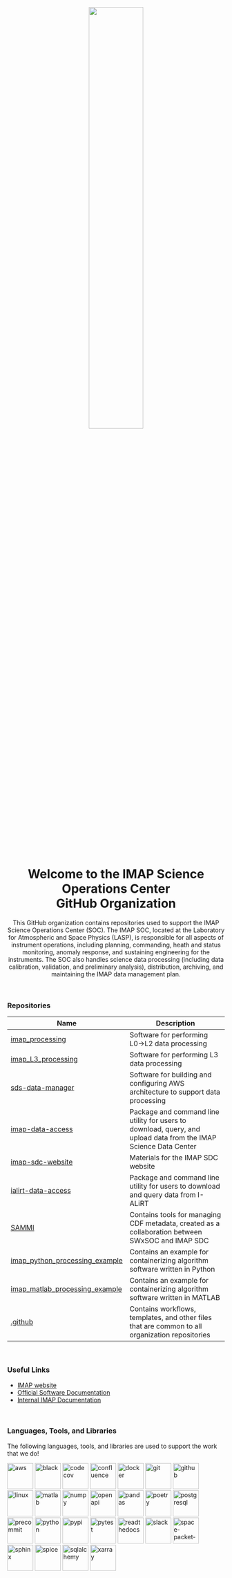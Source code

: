 <div id="header" align="center">
    <a href="https://imap.princeton.edu/" target="_blank">
        <img src="https://imap.princeton.edu/sites/g/files/toruqf7171/files/styles/freeform_750w/public/2024-06/IMAP%20Spacecraft%20Left%20View.png?itok=CJOugUFe" width="50%"/>
    </a>
    <h1>Welcome to the IMAP Science Operations Center<br>GitHub Organization</h1>
    <p>
        This GitHub organization contains repositories used to support the IMAP Science Operations Center (SOC). The IMAP SOC, located at the Laboratory for Atmospheric and Space Physics (LASP),
        is responsible for all aspects of instrument operations, including planning, commanding, heath and status monitoring, anomaly response, and sustaining engineering for the instruments.
        The SOC also handles science data processing (including data calibration, validation, and preliminary analysis), distribution, archiving, and maintaining the IMAP data management plan.
    </p>
</div>

<br>

### Repositories

| Name | Description | 
|---|---| 
| [imap_processing](https://github.com/IMAP-Science-Operations-Center/imap_processing) | Software for performing L0->L2 data processing | 
| [imap_L3_processing](https://github.com/IMAP-Science-Operations-Center/imap_L3_processing) | Software for performing L3 data processing |
| [sds-data-manager](https://github.com/IMAP-Science-Operations-Center/sds-data-manager) | Software for building and configuring AWS architecture to support data processing | 
| [imap-data-access](https://github.com/IMAP-Science-Operations-Center/imap-data-access) | Package and command line utility for users to download, query, and upload data from the IMAP Science Data Center | 
| [imap-sdc-website](https://github.com/IMAP-Science-Operations-Center/imap-sdc-website) | Materials for the IMAP SDC website | 
| [ialirt-data-access](https://github.com/IMAP-Science-Operations-Center/ialirt-data-access) | Package and command line utility for users to download and query data from I-ALiRT | 
| [SAMMI](https://github.com/swxsoc/sammi/) | Contains tools for managing CDF metadata, created as a collaboration between SWxSOC and IMAP SDC |
| [imap_python_processing_example](https://github.com/IMAP-Science-Operations-Center/imap_python_processing_example) | Contains an example for containerizing algorithm software written in Python | 
| [imap_matlab_processing_example](https://github.com/IMAP-Science-Operations-Center/imap_matlab_processing_example) | Contains an example for containerizing algorithm software written in MATLAB | 
| [.github](https://github.com/IMAP-Science-Operations-Center/.github) | Contains workflows, templates, and other files that are common to all organization repositories |

<br>

### Useful Links

<ul>
  <li><a href="https://imap.princeton.edu/">IMAP website</a></li>
  <li><a href="https://imap-processing.readthedocs.io/en/latest/">Official Software Documentation</a></li>
  <li><a href="https://lasp.colorado.edu/galaxy/display/IMAP/">Internal IMAP Documentation</a></li>
</ul>

<br>

### Languages, Tools, and Libraries

The following languages, tools, and libraries are used to support the work that we do!

[<img src="https://avatars.githubusercontent.com/u/2232217?s=200&v=4" alt="aws" width="60" height="60"/>](https://aws.amazon.com/)
[<img src="https://res.cloudinary.com/practicaldev/image/fetch/s--pvYK2BAd--/c_imagga_scale,f_auto,fl_progressive,h_1080,q_auto,w_1080/https://thepracticaldev.s3.amazonaws.com/i/061ye176kky7igpkcrhk.png" alt="black" width="60" height="60"/>](https://pypi.org/project/black/)
[<img src="https://cdn.jsdelivr.net/gh/devicons/devicon/icons/codecov/codecov-plain.svg" alt="codecov" width="60" height="60"/>](https://about.codecov.io/)
[<img src="https://cdn.jsdelivr.net/gh/devicons/devicon/icons/confluence/confluence-original.svg" alt="confluence" width="60" height="60"/>](https://www.atlassian.com/software/confluence)
[<img src="https://cdn.jsdelivr.net/gh/devicons/devicon/icons/docker/docker-original-wordmark.svg" alt="docker" width="60" height="60"/>](https://www.docker.com)
[<img src="https://cdn.jsdelivr.net/gh/devicons/devicon/icons/git/git-original-wordmark.svg" alt="git" width="60" height="60"/>](https://git-scm.com)
[<img src="https://cdn.jsdelivr.net/gh/devicons/devicon/icons/github/github-original.svg" alt="github" width="60" height="60"/>](https://github.com/)
[<img src="https://cdn.jsdelivr.net/gh/devicons/devicon/icons/linux/linux-original.svg" alt="linux" width="60" height="60"/>](https://www.linux.org/)
[<img src="https://cdn.jsdelivr.net/gh/devicons/devicon/icons/matlab/matlab-original.svg" alt="matlab" width="60" height="60"/>](https://www.mathworks.com/)
[<img src="https://cdn.jsdelivr.net/gh/devicons/devicon/icons/numpy/numpy-original.svg" alt="numpy" width="60" height="60"/>](https://numpy.org/)
[<img src="https://miro.medium.com/v2/resize:fit:1400/format:webp/1*4UiSxxmeMwu_wLpSeaBK6w.png" alt="openapi" width="60" height="60"/>](https://www.openapis.org/)
[<img src="https://cdn.jsdelivr.net/gh/devicons/devicon/icons/pandas/pandas-original-wordmark.svg" alt="pandas" width="60" height="60"/>](https://pandas.pydata.org)
[<img src="https://python-poetry.org/images/logo-origami.svg" alt="poetry" width="60" height="60"/>](https://python-poetry.org/)
[<img src="https://cdn.jsdelivr.net/gh/devicons/devicon/icons/postgresql/postgresql-original-wordmark.svg" alt="postgresql" width="60" height="60"/>](https://www.postgresql.org/)
[<img src="https://pre-commit.com/logo.svg" alt="precommit" width="60" height="60"/>](https://pre-commit.com/)
[<img src="https://cdn.jsdelivr.net/gh/devicons/devicon/icons/python/python-original-wordmark.svg" alt="python" width="60" height="60"/>](https://www.python.org)
[<img src="https://pypi.org/static/images/logo-large.9f732b5f.svg" alt="pypi" width="60" height="60"/>](https://pypi.org/)
[<img src="https://cdn.jsdelivr.net/gh/devicons/devicon/icons/pytest/pytest-original-wordmark.svg" alt="pytest" width="60" height="60"/>](https://docs.pytest.org/)
[<img src="https://brand-guidelines.readthedocs.org/_images/logo-wordmark-vertical-compact-dark.png" alt="readthedocs" width="60" height="60"/>](https://about.readthedocs.com)
[<img src="https://cdn.jsdelivr.net/gh/devicons/devicon/icons/slack/slack-original.svg" alt="slack" width="60" height="60"/>](https://slack.com/)
[<img src="https://space-packet-parser.readthedocs.io/en/latest/_static/logo-no-background.png" alt="space-packet-parser" width="60" height="60"/>](https://pypi.org/project/space-packet-parser/)
[<img src="https://gitlab.inria.fr/uploads/-/system/project/avatar/42214/sphinxdoc.png" alt="sphinx" width="60" height="60"/>](https://www.sphinx-doc.org)
[<img src="https://www2.jpl.nasa.gov/iae/highlights/yr-end99/SPICE/NaifLogoColor_shdw.jpg" alt="spice" width="60" height="60"/>](https://naif.jpl.nasa.gov/naif/toolkit.html)
[<img src="https://cdn.jsdelivr.net/gh/devicons/devicon/icons/sqlalchemy/sqlalchemy-original-wordmark.svg" alt="sqlalchemy" width="60" height="60"/>](https://www.sqlalchemy.org/)
[<img src="https://pydata.org/wp-content/uploads/2018/09/xarray-logo-square.png" alt="xarray" width="60" height="60"/>](https://docs.xarray.dev)
